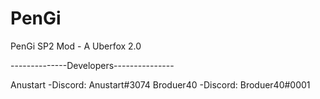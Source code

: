 # PenGi
PenGi SP2 Mod - A Uberfox 2.0 


--------------Developers---------------


Anustart 
-Discord: Anustart#3074
Broduer40
-Discord: Broduer40#0001
